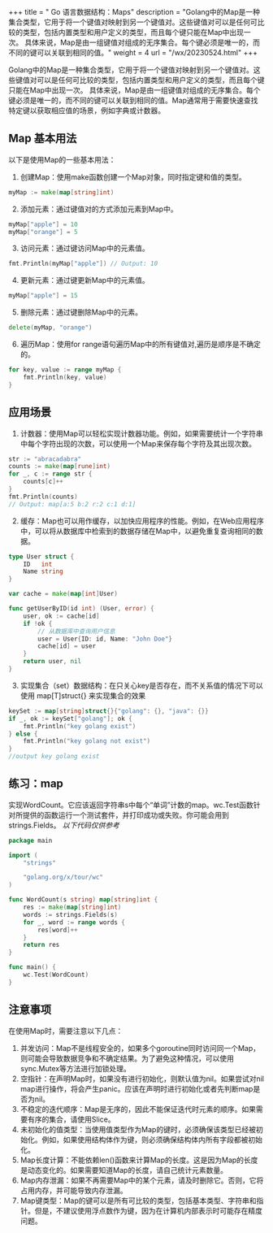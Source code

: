 +++
title = " Go 语言数据结构：Maps"
description = "Golang中的Map是一种集合类型，它用于将一个键值对映射到另一个键值对。这些键值对可以是任何可比较的类型，包括内置类型和用户定义的类型，而且每个键只能在Map中出现一次。 具体来说，Map是由一组键值对组成的无序集合。每个键必须是唯一的，而不同的键可以关联到相同的值。"
weight = 4
url = "/wx/20230524.html"
+++

Golang中的Map是一种集合类型，它用于将一个键值对映射到另一个键值对。这些键值对可以是任何可比较的类型，包括内置类型和用户定义的类型，而且每个键只能在Map中出现一次。
具体来说，Map是由一组键值对组成的无序集合。每个键必须是唯一的，而不同的键可以关联到相同的值。Map通常用于需要快速查找特定键以获取相应值的场景，例如字典或计数器。
## Map 基本用法
以下是使用Map的一些基本用法：

1. 创建Map：使用make函数创建一个Map对象，同时指定键和值的类型。
```go
myMap := make(map[string]int)
```

2. 添加元素：通过键值对的方式添加元素到Map中。
```go
myMap["apple"] = 10
myMap["orange"] = 5
```

3. 访问元素：通过键访问Map中的元素值。
```go
fmt.Println(myMap["apple"]) // Output: 10
```

4. 更新元素：通过键更新Map中的元素值。
```go
myMap["apple"] = 15
```

5. 删除元素：通过键删除Map中的元素。
```go
delete(myMap, "orange")
```

6. 遍历Map：使用for range语句遍历Map中的所有键值对,遍历是顺序是不确定的。
```go
for key, value := range myMap {
    fmt.Println(key, value)
}
```
## 应用场景

1. 计数器：使用Map可以轻松实现计数器功能。例如，如果需要统计一个字符串中每个字符出现的次数，可以使用一个Map来保存每个字符及其出现次数。
```go
str := "abracadabra"
counts := make(map[rune]int)
for _, c := range str {
    counts[c]++
}
fmt.Println(counts)
// Output: map[a:5 b:2 r:2 c:1 d:1]
```

2. 缓存：Map也可以用作缓存，以加快应用程序的性能。例如，在Web应用程序中，可以将从数据库中检索到的数据存储在Map中，以避免重复查询相同的数据。
```go
type User struct {
    ID   int
    Name string
}

var cache = make(map[int]User)

func getUserByID(id int) (User, error) {
    user, ok := cache[id]
    if !ok {
        // 从数据库中查询用户信息
        user = User{ID: id, Name: "John Doe"}
        cache[id] = user
    }
    return user, nil
}
```

3. 实现集合（set）数据结构：在只关心key是否存在，而不关系值的情况下可以使用 map[T]struct{} 来实现集合的效果
```go
keySet := map[string]struct{}{"golang": {}, "java": {}}
if _, ok := keySet["golang"]; ok {
    fmt.Println("key golang exist")
} else {
    fmt.Println("key golang not exist")
}
//output key golang exist
```


## 练习：map
实现WordCount。它应该返回字符串s中每个“单词”计数的map。wc.Test函数针对所提供的函数运行一个测试套件，并打印成功或失败。你可能会用到 strings.Fields。
_以下代码仅供参考_
```go
package main

import (
	"strings"

	"golang.org/x/tour/wc"
)

func WordCount(s string) map[string]int {
	res := make(map[string]int)
	words := strings.Fields(s)
	for _, word := range words {
		res[word]++
	}
	return res
}

func main() {
	wc.Test(WordCount)
}

```
## 注意事项
在使用Map时，需要注意以下几点：

1. 并发访问：Map不是线程安全的，如果多个goroutine同时访问同一个Map，则可能会导致数据竞争和不确定结果。为了避免这种情况，可以使用sync.Mutex等方法进行加锁处理。
2. 空指针：在声明Map时，如果没有进行初始化，则默认值为nil。如果尝试对nil map进行操作，将会产生panic。应该在声明时进行初始化或者先判断map是否为nil。
3. 不稳定的迭代顺序：Map是无序的，因此不能保证迭代时元素的顺序。如果需要有序的集合，请使用Slice。
4. 未初始化的值类型：当使用值类型作为Map的键时，必须确保该类型已经被初始化。例如，如果使用结构体作为键，则必须确保结构体内所有字段都被初始化。
5. Map长度计算：不能依赖len()函数来计算Map的长度。这是因为Map的长度是动态变化的。如果需要知道Map的长度，请自己统计元素数量。
6. Map内存泄漏：如果不再需要Map中的某个元素，请及时删除它。否则，它将占用内存，并可能导致内存泄漏。
7. Map键类型：Map的键可以是所有可比较的类型，包括基本类型、字符串和指针。但是，不建议使用浮点数作为键，因为在计算机内部表示时可能存在精度问题。
